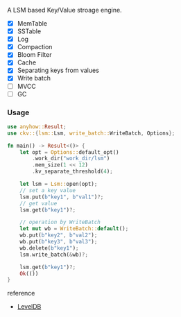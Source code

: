

A LSM based Key/Value stroage engine.

- [x] MemTable
- [x] SSTable
- [x] Log
- [x] Compaction
- [x] Bloom Filter
- [x] Cache
- [x] Separating keys from values 
- [x] Write batch
- [ ] MVCC
- [ ] GC

### Usage

```rust
use anyhow::Result;
use ckv::{lsm::Lsm, write_batch::WriteBatch, Options};

fn main() -> Result<()> {
    let opt = Options::default_opt()
        .work_dir("work_dir/lsm")
        .mem_size(1 << 12)
        .kv_separate_threshold(4);

    let lsm = Lsm::open(opt);
    // set a key value
    lsm.put(b"key1", b"val1")?;
    // get value
    lsm.get(b"key1")?;

    // operation by WriteBatch
    let mut wb = WriteBatch::default();
    wb.put(b"key2", b"val2");
    wb.put(b"key3", b"val3");
    wb.delete(b"key1");
    lsm.write_batch(&wb)?;

    lsm.get(b"key1")?;
    Ok(())
}
```


reference
- [LevelDB](https://github.com/google/leveldb)
